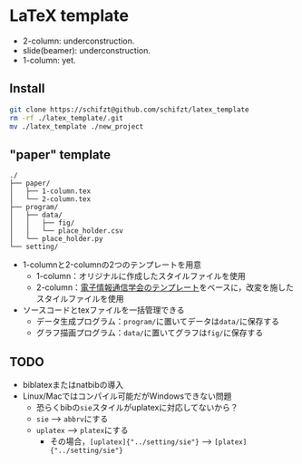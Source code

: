 # LaTeX template
+ 2-column: underconstruction.
+ slide(beamer): underconstruction.
+ 1-column: yet.

## Install
```bash
git clone https://schifzt@github.com/schifzt/latex_template
rm -rf ./latex_template/.git
mv ./latex_template ./new_project
```

## "paper" template
```
./
├── paper/
│   ├── 1-column.tex
│   └── 2-column.tex
├── program/
│   ├── data/
│   │   ├── fig/
│   │   └── place_holder.csv
│   └── place_holder.py
└── setting/
```
+ 1-columnと2-columnの2つのテンプレートを用意
    + 1-column：オリジナルに作成したスタイルファイルを使用
    + 2-column：[電子情報通信学会のテンプレート](https://www.ieice.org/ftp/)をベースに，改変を施したスタイルファイルを使用
+ ソースコードとtexファイルを一括管理できる
    + データ生成プログラム：`program/`に置いてデータは`data/`に保存する
    + グラフ描画プログラム：`data/`に置いてグラフは`fig/`に保存する
  
## TODO
+ biblatexまたはnatbibの導入
+ Linux/Macではコンパイル可能だがWindowsできない問題
    + 恐らくbibの`sie`スタイルがuplatexに対応してないから？
    + `sie` --> `abbrv`にする
    + `uplatex` --> `platex`にする
        + その場合，`[uplatex]{"../setting/sie"}` --> `[platex]{"../setting/sie"}`


